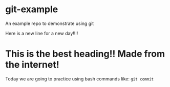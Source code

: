 # git-example
An example repo to demonstrate using git

Here is a new line for a new day!!!!

# This is the best heading!! Made from the internet!
Today we are going to practice using bash commands like:
`git commit`

